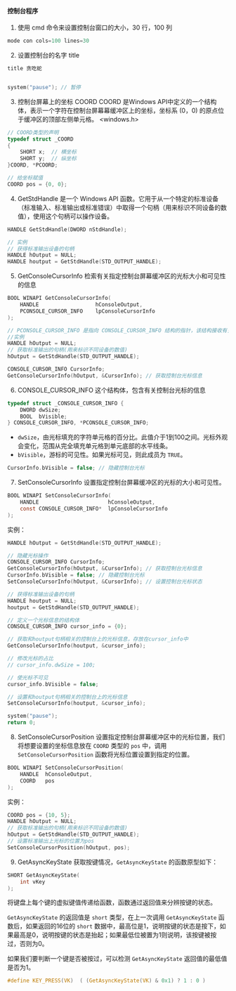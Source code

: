 #### 控制台程序

1. 使用 cmd 命令来设置控制台窗口的大小，30 行，100 列

```c
mode con cols=100 lines=30
```

2. 设置控制台的名字 title

```c
title 贪吃蛇


system("pause"); // 暂停
```

3. 控制台屏幕上的坐标 COORD
COORD 是Windows API中定义的一个结构体，表示一个字符在控制台屏幕幕缓冲区上的坐标，坐标系 (0，0) 的原点位于缓冲区的顶部左侧单元格。  <windows.h>

```c
// COORD类型的声明
typedef struct _COORD 
{
    SHORT x;  // 横坐标
    SHORT y;  // 纵坐标
}COORD, *PCOORD;

// 给坐标赋值
COORD pos = {0, 0};
```

4. GetStdHandle 是一个 Windows API 函数。它用于从一个特定的标准设备（标准输入、标准输出或标准错误）中取得一个句柄（用来标识不同设备的数值），使用这个句柄可以操作设备。
```c
HANDLE GetStdHandle(DWORD nStdHandle);

// 实例
// 获得标准输出设备的句柄
HANDLE hOutput = NULL;
HANDLE houtput = GetStdHandle(STD_OUTPUT_HANDLE);

```

5. GetConsoleCursorInfo 
检索有关指定控制台屏幕缓冲区的光标大小和可见性的信息

```c
BOOL WINAPI GetConsoleCursorInfo(
    HANDLE                  hConsoleOutput,
    PCONSOLE_CURSOR_INFO    lpConsoleCursorInfo
);

// PCONSOLE_CURSOR_INFO 是指向 CONSOLE_CURSOR_INFO 结构的指针，该结构接收有关主机游标（光标）的信息
//实例
HANDLE hOutput = NULL;
// 获取标准输出的句柄(用来标识不同设备的数值)
hOutput = GetStdHandle(STD_OUTPUT_HANDLE);

CONSOLE_CURSOR_INFO CursorInfo;
GetConsoleCursorInfo(hOutput, &CursorInfo); // 获取控制台光标信息
```


6. CONSOLE_CURSOR_INFO
这个结构体，包含有关控制台光标的信息

```c
typedef struct _CONSOLE_CURSOR_INFO {
    DWORD dwSize;
    BOOL  bVisible;
} CONSOLE_CURSOR_INFO, *PCONSOLE_CURSOR_INFO;
```

- `dwSize`，由光标填充的字符单元格的百分比。此值介于1到100之间。光标外观会变化，范围从完全填充单元格到单元底部的水平线条。
- `bVisible`，游标的可见性。如果光标可见，则此成员为 `TRUE`。

```c
CursorInfo.bVisible = false; // 隐藏控制台光标
```


7. SetConsoleCursorInfo
设置指定控制台屏幕缓冲区的光标的大小和可见性。

```c
BOOL WINAPI SetConsoleCursorInfo(
    HANDLE                      hConsoleOutput,
    const CONSOLE_CURSOR_INFO*  lpConsoleCursorInfo
);
```

实例：

```c
HANDLE hOutput = GetStdHandle(STD_OUTPUT_HANDLE);

// 隐藏光标操作
CONSOLE_CURSOR_INFO CursorInfo;
GetConsoleCursorInfo(hOutput, &CursorInfo); // 获取控制台光标信息
CursorInfo.bVisible = false; // 隐藏控制台光标
SetConsoleCursorInfo(hOutput, &CursorInfo); // 设置控制台光标状态
```



```c
// 获得标准输出设备的句柄
HANDLE houtput = NULL;
houtput = GetStdHandle(STD_OUTPUT_HANDLE);

// 定义一个光标信息的结构体
CONSOLE_CURSOR_INFO cursor_info = {0};

// 获取和houtput句柄相关的控制台上的光标信息，存放在cursor_info中
GetConsoleCursorInfo(houtput, &cursor_info);

// 修改光标的占比
// cursor_info.dwSize = 100;

// 使光标不可见
cursor_info.bVisible = false;

// 设置和houtput句柄相关的控制台上的光标信息
SetConsoleCursorInfo(houtput, &cursor_info);

system("pause");
return 0;
```


8. SetConsoleCursorPosition
设置指定控制台屏幕缓冲区中的光标位置，我们将想要设置的坐标信息放在 `COORD` 类型的 `pos` 中，调用 `SetConsoleCursorPosition` 函数将光标位置设置到指定的位置。

```c
BOOL WINAPI SetConsoleCursorPosition(
    HANDLE  hConsoleOutput,
    COORD   pos
);
```

实例：

```c
COORD pos = {10, 5};
HANDLE hOutput = NULL;
// 获取标准输出的句柄(用来标识不同设备的数值)
hOutput = GetStdHandle(STD_OUTPUT_HANDLE);
// 设置标准输出上光标的位置为pos
SetConsoleCursorPosition(hOutput, pos);
```


9. GetAsyncKeyState
获取按键情况，`GetAsyncKeyState` 的函数原型如下：

```c
SHORT GetAsyncKeyState(
    int vKey
);
```

将键盘上每个键的虚拟键值传递给函数，函数通过返回值来分辨按键的状态。

`GetAsyncKeyState` 的返回值是 `short` 类型，在上一次调用 `GetAsyncKeyState` 函数后，如果返回的16位的 `short` 数据中，最高位是1，说明按键的状态是按下，如果最高是0，说明按键的状态是抬起；如果最低位被置为1则说明，该按键被按过，否则为0。

如果我们要判断一个键是否被按过，可以检测 `GetAsyncKeyState` 返回值的最低值是否为1。

```c
#define KEY_PRESS(VK)  ( (GetAsyncKeyState(VK) & 0x1) ? 1 : 0 )
```